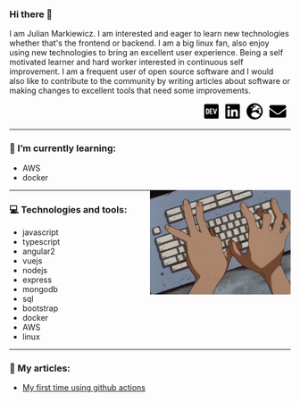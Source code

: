 ### Hi there 👋

I am Julian Markiewicz. I am interested and eager to learn new technologies whether that's the frontend or backend. I am a big linux fan, also enjoy using new technologies to bring an excellent user experience. Being a self motivated learner and hard worker interested in continuous self improvement. I am a frequent user of open source software and I would also like to contribute to the community by writing articles about software or making changes to excellent tools that need some improvements.

<div align="right">
<a href="https://dev.to/markiewiczjulian"><img height="30" src="./assets/dev-brands.png"></a>&nbsp;&nbsp;
<a href="https://www.linkedin.com/in/julian-markiewicz-628860191/"><img height="30" src="./assets/linkedin-brands.png"></a>&nbsp;&nbsp;
<a href="https://markiewiczjulian.github.io/"><img height="30" src="./assets/globe-europe-solid.png"></a>&nbsp;&nbsp;
<a href="mailto:markiewicz.julian@gmail.com"><img height="30" src="./assets/envelope-solid.png"></a>&nbsp;&nbsp;
</div>

---

### 🌱 I’m currently learning:
  - AWS
  - docker
 
<img src="./assets/typing.gif" width="50%" align="right" />

---
### 💻 Technologies and tools:

  - javascript
  - typescript
  - angular2
  - vuejs
  - nodejs
  - express
  - mongodb
  - sql
  - bootstrap
  - docker
  - AWS
  - linux
---
### 📰 My articles:
  - [My first time using github actions](https://dev.to/markiewiczjulian/my-first-time-using-github-actions-4kcd)
